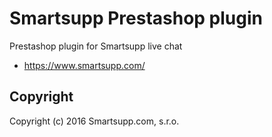 # Smartsupp Prestashop plugin

Prestashop plugin for Smartsupp live chat

* https://www.smartsupp.com/

## Copyright

Copyright (c) 2016 Smartsupp.com, s.r.o.